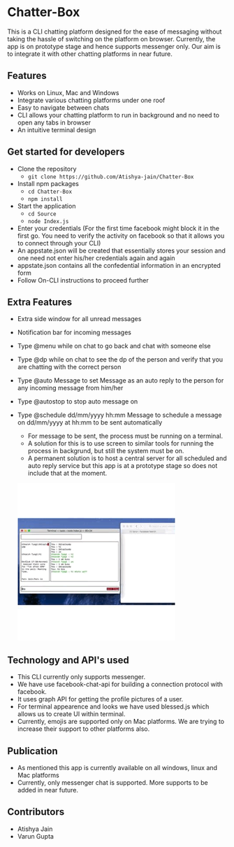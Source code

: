 # Chatter-Box

This is a CLI chatting platform designed for the ease of messaging without taking the hassle of switching on the platform on browser.
Currently, the app is on prototype stage and hence supports messenger only.
Our aim is to integrate it with other chatting platforms in near future.

## Features
- Works on Linux, Mac and Windows
- Integrate various chatting platforms under one roof
- Easy to navigate between chats
- CLI allows your chatting platform to run in background and no need to open any tabs in browser
- An intuitive terminal design

## Get started for developers
- Clone the repository
  - `git clone https://github.com/Atishya-jain/Chatter-Box`
- Install npm packages
  - `cd Chatter-Box`
  - `npm install`
- Start the application
  - `cd Source`
  - `node Index.js`
- Enter your credentials (For the first time facebook might block it in the first go. You need to verify the activity on facebook so that it allows you to connect through your CLI)
- An appstate.json will be created that essentially stores your session and one need not enter his/her credentials again and again
- appstate.json contains all the confedential information in an encrypted form
- Follow On-CLI instructions to proceed further

## Extra Features
- Extra side window for all unread messages
- Notification bar for incoming messages
- Type @menu while on chat to go back and chat with someone else
- Type @dp while on chat to see the dp of the person and verify that you are chatting with the correct person
- Type @auto Message to set Message as an auto reply to the person for any incoming message from him/her
- Type @autostop to stop auto message on
- Type @schedule dd/mm/yyyy hh:mm Message to schedule a message on dd/mm/yyyy at hh:mm to be sent automatically
  - For message to be sent, the process must be running on a terminal.
  - A solution for this is to use screen to similar tools for running the process in backgrund, but still the system must be on.
  - A permanent solution is to host a central server for all scheduled and auto reply service but this app is at a prototype stage so       does not include that at the moment.
  
  ![How to shake](https://github.com/Atishya-jain/Chatter-Box/blob/master/GIF-2018-07-24-00-17-16.gif)

  
## Technology and API's used
- This CLI currently only supports messenger.
- We have use facebook-chat-api for building a connection protocol with facebook.
- It uses graph API for getting the profile pictures of a user.
- For terminal appearence and looks we have used blessed.js which allows us to create UI within terminal.
- Currently, emojis are supported only on Mac platforms. We are trying to increase their support to other platforms also.

## Publication
- As mentioned this app is currently available on all windows, linux and Mac platforms
- Currently, only messenger chat is supported. More supports to be added in near future.

## Contributors
* Atishya Jain
* Varun Gupta
